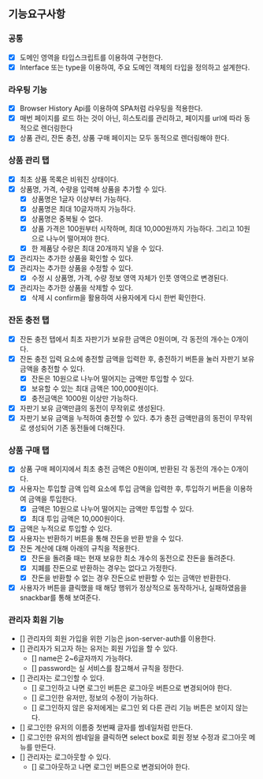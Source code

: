 ## 기능요구사항

### 공통
- [X] 도메인 영역을 타입스크립트를 이용하여 구현한다.
- [X] Interface 또는 type을 이용하여, 주요 도메인 객체의 타입을 정의하고 설계한다.

### 라우팅 기능
- [X] Browser History Api를 이용하여 SPA처럼 라우팅을 적용한다.
- [X] 매번 페이지를 로드 하는 것이 아닌, 히스토리를 관리하고, 페이지를 url에 따라 동적으로 렌더링한다
- [X] 상품 관리, 잔돈 충전, 상품 구매 페이지는 모두 동적으로 렌더링해야 한다.

### 상품 관리 탭
- [X] 최초 상품 목록은 비워진 상태이다.
- [X] 상품명, 가격, 수량을 입력해 상품을 추가할 수 있다.
  - [X] 상품명은 1글자 이상부터 가능하다.
  - [X] 상품명은 최대 10글자까지 가능하다.
  - [X] 상품명은 중복될 수 없다.
  - [X] 상품 가격은 100원부터 시작하며, 최대 10,000원까지 가능하다. 그리고 10원으로 나누어 떨어져야 한다.
  - [X] 한 제품당 수량은 최대 20개까지 넣을 수 있다.
- [X] 관리자는 추가한 상품을 확인할 수 있다.
- [X] 관리자는 추가한 상품을 수정할 수 있다.
  - [X] 수정 시 상품명, 가격, 수량 정보 영역 자체가 인풋 영역으로 변경된다.
- [X] 관리자는 추가한 상품을 삭제할 수 있다.
  - [X] 삭제 시 confirm을 활용하여 사용자에게 다시 한번 확인한다.

### 잔돈 충전 탭
- [X] 잔돈 충전 탭에서 최초 자판기가 보유한 금액은 0원이며, 각 동전의 개수는 0개이다.
- [X] 잔돈 충전 입력 요소에 충전할 금액을 입력한 후, 충전하기 버튼을 눌러 자판기 보유 금액을 충전할 수 있다.
  - [X] 잔돈은 10원으로 나누어 떨어지는 금액만 투입할 수 있다. 
  - [X] 보유할 수 있는 최대 금액은 100,000원이다.
  - [X] 충전금액은 1000원 이상만 가능하다.
- [X] 자판기 보유 금액만큼의 동전이 무작위로 생성된다.
- [X] 자판기 보유 금액을 누적하여 충전할 수 있다. 추가 충전 금액만큼의 동전이 무작위로 생성되어 기존 동전들에 더해진다.

### 상품 구매 탭
- [x] 상품 구매 페이지에서 최초 충전 금액은 0원이며, 반환된 각 동전의 개수는 0개이다.
- [x] 사용자는 투입할 금액 입력 요소에 투입 금액을 입력한 후, 투입하기 버튼을 이용하여 금액을 투입한다.
  - [x] 금액은 10원으로 나누어 떨어지는 금액만 투입할 수 있다.
  - [x] 최대 투입 금액은 10,000원이다.
- [x] 금액은 누적으로 투입할 수 있다.
- [x] 사용자는 반환하기 버튼을 통해 잔돈을 반환 받을 수 있다.
- [x] 잔돈 계산에 대해 아래의 규칙을 적용한다.
  - [x] 잔돈을 돌려줄 때는 현재 보유한 최소 개수의 동전으로 잔돈을 돌려준다.
  - [x] 지폐를 잔돈으로 반환하는 경우는 없다고 가정한다.
  - [x] 잔돈을 반환할 수 없는 경우 잔돈으로 반환할 수 있는 금액만 반환한다.
- [x] 사용자가 버튼을 클릭했을 때 해당 행위가 정상적으로 동작하거나, 실패하였음을 snackbar를 통해 보여준다.

### 관리자 회원 기능
- [] 관리자의 회원 가입을 위한 기능은 json-server-auth를 이용한다.
- [] 관리자가 되고자 하는 유저는 회원 가입을 할 수 있다.
  - [] name은 2~6글자까지 가능하다.
  - [] password는 실 서비스를 참고해서 규칙을 정한다.
- [] 관리자는 로그인할 수 있다.
  - [] 로그인하고 나면 로그인 버튼은 로그아웃 버튼으로 변경되어야 한다.
  - [] 로그인한 유저만, 정보의 수정이 가능하다.
  - [] 로그인하지 않은 유저에게는 로그인 외 다른 관리 기능 버튼은 보이지 않는다.
- [] 로그인한 유저의 이름중 첫번째 글자를 썸네일처럼 만든다.
- [] 로그인한 유저의 썸네일을 클릭하면 select box로 회원 정보 수정과 로그아웃 메뉴를 만든다.
- [] 관리자는 로그아웃할 수 있다.
  - [] 로그아웃하고 나면 로그인 버튼으로 변경되어야 한다.